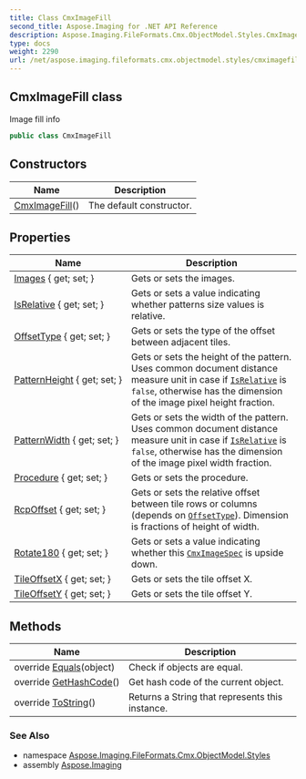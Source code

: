 ```yaml
---
title: Class CmxImageFill
second_title: Aspose.Imaging for .NET API Reference
description: Aspose.Imaging.FileFormats.Cmx.ObjectModel.Styles.CmxImageFill class. Image fill info
type: docs
weight: 2290
url: /net/aspose.imaging.fileformats.cmx.objectmodel.styles/cmximagefill/
---
```

## CmxImageFill class

Image fill info

```csharp
public class CmxImageFill
```

## Constructors

| Name | Description |
| --- | --- |
| [CmxImageFill](cmximagefill/)() | The default constructor. |

## Properties

| Name | Description |
| --- | --- |
| [Images](../../aspose.imaging.fileformats.cmx.objectmodel.styles/cmximagefill/images/) { get; set; } | Gets or sets the images. |
| [IsRelative](../../aspose.imaging.fileformats.cmx.objectmodel.styles/cmximagefill/isrelative/) { get; set; } | Gets or sets a value indicating whether patterns size values is relative. |
| [OffsetType](../../aspose.imaging.fileformats.cmx.objectmodel.styles/cmximagefill/offsettype/) { get; set; } | Gets or sets the type of the offset between adjacent tiles. |
| [PatternHeight](../../aspose.imaging.fileformats.cmx.objectmodel.styles/cmximagefill/patternheight/) { get; set; } | Gets or sets the height of the pattern. Uses common document distance measure unit in case if [`IsRelative`](./isrelative/) is `false`, otherwise has the dimension of the image pixel height fraction. |
| [PatternWidth](../../aspose.imaging.fileformats.cmx.objectmodel.styles/cmximagefill/patternwidth/) { get; set; } | Gets or sets the width of the pattern. Uses common document distance measure unit in case if [`IsRelative`](./isrelative/) is `false`, otherwise has the dimension of the image pixel width fraction. |
| [Procedure](../../aspose.imaging.fileformats.cmx.objectmodel.styles/cmximagefill/procedure/) { get; set; } | Gets or sets the procedure. |
| [RcpOffset](../../aspose.imaging.fileformats.cmx.objectmodel.styles/cmximagefill/rcpoffset/) { get; set; } | Gets or sets the relative offset between tile rows or columns (depends on [`OffsetType`](./offsettype/)). Dimension is fractions of height of width. |
| [Rotate180](../../aspose.imaging.fileformats.cmx.objectmodel.styles/cmximagefill/rotate180/) { get; set; } | Gets or sets a value indicating whether this [`CmxImageSpec`](../../aspose.imaging.fileformats.cmx.objectmodel.specs/cmximagespec/) is upside down. |
| [TileOffsetX](../../aspose.imaging.fileformats.cmx.objectmodel.styles/cmximagefill/tileoffsetx/) { get; set; } | Gets or sets the tile offset X. |
| [TileOffsetY](../../aspose.imaging.fileformats.cmx.objectmodel.styles/cmximagefill/tileoffsety/) { get; set; } | Gets or sets the tile offset Y. |

## Methods

| Name | Description |
| --- | --- |
| override [Equals](../../aspose.imaging.fileformats.cmx.objectmodel.styles/cmximagefill/equals/)(object) | Check if objects are equal. |
| override [GetHashCode](../../aspose.imaging.fileformats.cmx.objectmodel.styles/cmximagefill/gethashcode/)() | Get hash code of the current object. |
| override [ToString](../../aspose.imaging.fileformats.cmx.objectmodel.styles/cmximagefill/tostring/)() | Returns a String that represents this instance. |

### See Also

* namespace [Aspose.Imaging.FileFormats.Cmx.ObjectModel.Styles](../../aspose.imaging.fileformats.cmx.objectmodel.styles/)
* assembly [Aspose.Imaging](../../)


